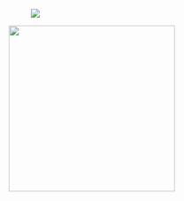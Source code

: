 
<p align="center">
  <img src="https://capsule-render.vercel.app/api?type=waving&height=200&color=fc0303&text=Hey%20Everyone!🕹️&fontColor=ffffff&reversal=true&textBg=false&fontSize=60&fontAlignY=34" />
</p>
<p align="right">
   <img src="https://github.com/danuydstia/gif/blob/main/anime.gif" width="300"/>
 </p>
<!--
**danuydstia/danuydstia** is a ✨ _special_ ✨ repository because its `README.md` (this file) appears on your GitHub profile.

Here are some ideas to get you started:

- 🔭 I’m currently working on ...
- 🌱 I’m currently learning ...
- 👯 I’m looking to collaborate on ...
- 🤔 I’m looking for help with ...
- 💬 Ask me about ...
- 📫 How to reach me: ...
- 😄 Pronouns: ...
- ⚡ Fun fact: ...
-->

